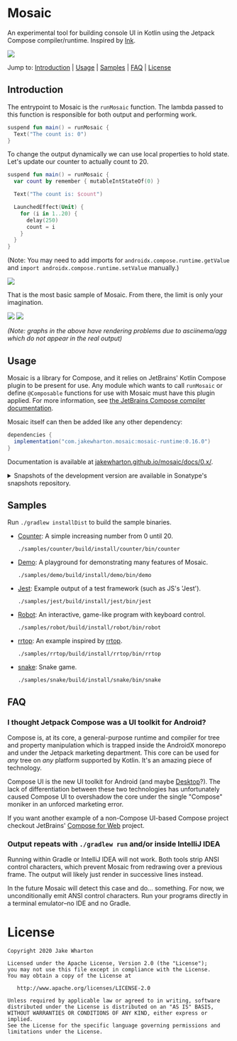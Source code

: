 # Mosaic

An experimental tool for building console UI in Kotlin using the Jetpack Compose compiler/runtime.
Inspired by [Ink](https://github.com/vadimdemedes/ink).

<img src="samples/jest/demo.gif">

Jump to:
[Introduction](#Introduction) |
[Usage](#Usage) |
[Samples](#Samples) |
[FAQ](#FAQ) |
[License](#License)


## Introduction

The entrypoint to Mosaic is the `runMosaic` function.
The lambda passed to this function is responsible for both output and performing work.

```kotlin
suspend fun main() = runMosaic {
  Text("The count is: 0")
}
```

To change the output dynamically we can use local properties to hold state.
Let's update our counter to actually count to 20.

```kotlin
suspend fun main() = runMosaic {
  var count by remember { mutableIntStateOf(0) }

  Text("The count is: $count")

  LaunchedEffect(Unit) {
    for (i in 1..20) {
      delay(250)
      count = i
    }
  }
}
```

(Note: You may need to add imports for `androidx.compose.runtime.getValue` and `import androidx.compose.runtime.setValue` manually.)

<img src="samples/counter/demo.gif">

That is the most basic sample of Mosaic.
From there, the limit is only your imagination.

<img src="samples/jest/demo.gif">

<img src="samples/rrtop/demo.gif">

_(Note: graphs in the above have rendering problems due to asciinema/agg which do not appear in the real output)_

## Usage

Mosaic is a library for Compose, and it relies on JetBrains' Kotlin Compose plugin to be present for use.
Any module which wants to call `runMosaic` or define `@Composable` functions for use with Mosaic must have this plugin applied.
For more information, see [the JetBrains Compose compiler documentation](https://www.jetbrains.com/help/kotlin-multiplatform-dev/compose-compiler.html).

Mosaic itself can then be added like any other dependency:

```groovy
dependencies {
  implementation("com.jakewharton.mosaic:mosaic-runtime:0.16.0")
}
```

Documentation is available at [jakewharton.github.io/mosaic/docs/0.x/](https://jakewharton.github.io/mosaic/docs/0.x/).

<details>
<summary>Snapshots of the development version are available in Sonatype's snapshots repository.</summary>
<p>

```groovy
repository {
  mavenCentral()
  maven {
    url 'https://oss.sonatype.org/content/repositories/snapshots/'
  }
}
dependencies {
  implementation("com.jakewharton.mosaic:mosaic-runtime:0.17.0-SNAPSHOT")
}
```

Snapshot documentation is available at [jakewharton.github.io/mosaic/docs/latest/](https://jakewharton.github.io/mosaic/docs/latest/).

</p>
</details>


## Samples

Run `./gradlew installDist` to build the sample binaries.

 * [Counter](samples/counter): A simple increasing number from 0 until 20.

   `./samples/counter/build/install/counter/bin/counter`

 * [Demo](samples/demo): A playground for demonstrating many features of Mosaic.

   `./samples/demo/build/install/demo/bin/demo`

 * [Jest](samples/jest): Example output of a test framework (such as JS's 'Jest').

   `./samples/jest/build/install/jest/bin/jest`

 * [Robot](samples/robot): An interactive, game-like program with keyboard control.

   `./samples/robot/build/install/robot/bin/robot`

 * [rrtop](samples/rrtop): An example inspired by [rrtop](https://github.com/wojciech-zurek/rrtop).

   `./samples/rrtop/build/install/rrtop/bin/rrtop`

 * [snake](samples/snake): Snake game.

   `./samples/snake/build/install/snake/bin/snake`

## FAQ

### I thought Jetpack Compose was a UI toolkit for Android?

Compose is, at its core, a general-purpose runtime and compiler for tree and property manipulation
which is trapped inside the AndroidX monorepo and under the Jetpack marketing department. This
core can be used for _any_ tree on _any_ platform supported by Kotlin. It's an amazing piece of
technology.

Compose UI is the new UI toolkit for Android (and maybe [Desktop](https://www.jetbrains.com/lp/compose/)?).
The lack of differentiation between these two technologies has unfortunately caused Compose UI to
overshadow the core under the single "Compose" moniker in an unforced marketing error.

If you want another example of a non-Compose UI-based Compose project checkout JetBrains' [Compose for Web](https://blog.jetbrains.com/kotlin/2021/05/technology-preview-jetpack-compose-for-web/) project.

### Output repeats with `./gradlew run` and/or inside IntelliJ IDEA

Running within Gradle or IntelliJ IDEA will not work. Both tools strip ANSI control characters,
which prevent Mosaic from redrawing over a previous frame. The output will likely just render in
successive lines instead.

In the future Mosaic will detect this case and do... something. For now, we unconditionally emit
ANSI control characters. Run your programs directly in a terminal emulator–no IDE and no Gradle.


# License

    Copyright 2020 Jake Wharton

    Licensed under the Apache License, Version 2.0 (the "License");
    you may not use this file except in compliance with the License.
    You may obtain a copy of the License at

       http://www.apache.org/licenses/LICENSE-2.0

    Unless required by applicable law or agreed to in writing, software
    distributed under the License is distributed on an "AS IS" BASIS,
    WITHOUT WARRANTIES OR CONDITIONS OF ANY KIND, either express or implied.
    See the License for the specific language governing permissions and
    limitations under the License.
